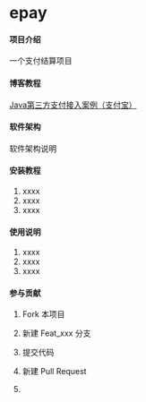 # epay

#### 项目介绍
一个支付结算项目

#### 博客教程

[Java第三方支付接入案例（支付宝）](https://www.cnblogs.com/xifengxiaoma/p/10107635.html)

#### 软件架构
软件架构说明


#### 安装教程

1. xxxx
2. xxxx
3. xxxx

#### 使用说明

1. xxxx
2. xxxx
3. xxxx

#### 参与贡献

1. Fork 本项目
2. 新建 Feat_xxx 分支
3. 提交代码
4. 新建 Pull Request

1. 